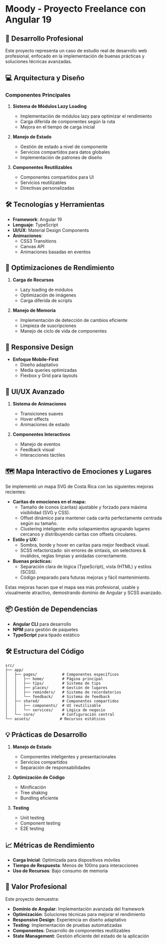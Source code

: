 # Moody - Proyecto Freelance con Angular 19

## 🚀 Desarrollo Profesional

Este proyecto representa un caso de estudio real de desarrollo web profesional, enfocado en la implementación de buenas prácticas y soluciones técnicas avanzadas.

## 💻 Arquitectura y Diseño

### Componentes Principales

1. **Sistema de Módulos Lazy Loading**

   - Implementación de módulos lazy para optimizar el rendimiento
   - Carga diferida de componentes según la ruta
   - Mejora en el tiempo de carga inicial

2. **Manejo de Estado**

   - Gestión de estado a nivel de componente
   - Servicios compartidos para datos globales
   - Implementación de patrones de diseño

3. **Componentes Reutilizables**
   - Componentes compartidos para UI
   - Servicios reutilizables
   - Directivas personalizadas

## 🛠️ Tecnologías y Herramientas

- **Framework**: Angular 19
- **Lenguaje**: TypeScript
- **UI/UX**: Material Design Components
- **Animaciones**:
  - CSS3 Transitions
  - Canvas API
  - Animaciones basadas en eventos

## 🎯 Optimizaciones de Rendimiento

1. **Carga de Recursos**

   - Lazy loading de módulos
   - Optimización de imágenes
   - Carga diferida de scripts

2. **Manejo de Memoria**
   - Implementación de detección de cambios eficiente
   - Limpieza de suscripciones
   - Manejo de ciclo de vida de componentes

## 📱 Responsive Design

- **Enfoque Mobile-First**
  - Diseño adaptativo
  - Media queries optimizadas
  - Flexbox y Grid para layouts

## 🎨 UI/UX Avanzado

1. **Sistema de Animaciones**

   - Transiciones suaves
   - Hover effects
   - Animaciones de estado

2. **Componentes Interactivos**
   - Manejo de eventos
   - Feedback visual
   - Interacciones táctiles

## 🗺️ Mapa Interactivo de Emociones y Lugares

Se implementó un mapa SVG de Costa Rica con las siguientes mejoras recientes:

- **Caritas de emociones en el mapa:**
  - Tamaño de iconos (caritas) ajustable y forzado para máxima visibilidad (SVG y CSS).
  - Offset dinámico para mantener cada carita perfectamente centrada según su tamaño.
  - Clustering inteligente: evita solapamientos agrupando lugares cercanos y distribuyendo caritas con offsets circulares.
- **Estilo y UX:**
  - Sombra, borde y hover en caritas para mejor feedback visual.
  - SCSS refactorizado: sin errores de sintaxis, sin selectores & inválidos, reglas limpias y anidadas correctamente.
- **Buenas prácticas:**
  - Separación clara de lógica (TypeScript), vista (HTML) y estilos (SCSS).
  - Código preparado para futuras mejoras y fácil mantenimiento.

Estas mejoras hacen que el mapa sea más profesional, usable y visualmente atractivo, demostrando dominio de Angular y SCSS avanzado.

## 📦 Gestión de Dependencias

- **Angular CLI** para desarrollo
- **NPM** para gestión de paquetes
- **TypeScript** para tipado estático

## 🛠️ Estructura del Código

```
src/
├── app/
│   ├── pages/           # Componentes específicos
│   │   ├── home/        # Página principal
│   │   ├── tips/        # Sistema de tips
│   │   ├── places/      # Gestión de lugares
│   │   ├── reminders/   # Sistema de recordatorios
│   │   └── feedback/    # Sistema de feedback
│   ├── shared/          # Componentes compartidos
│   │   ├── components/  # UI reutilizable
│   │   └── services/    # Lógica de negocio
│   └── core/            # Configuración central
└── assets/             # Recursos estáticos
```

## 💡 Prácticas de Desarrollo

1. **Manejo de Estado**

   - Componentes inteligentes y presentacionales
   - Servicios compartidos
   - Separación de responsabilidades

2. **Optimización de Código**

   - Minificación
   - Tree shaking
   - Bundling eficiente

3. **Testing**
   - Unit testing
   - Component testing
   - E2E testing

## 📈 Métricas de Rendimiento

- **Carga Inicial**: Optimizada para dispositivos móviles
- **Tiempo de Respuesta**: Menos de 100ms para interacciones
- **Uso de Recursos**: Bajo consumo de memoria

## 📝 Valor Profesional

Este proyecto demuestra:

- **Dominio de Angular**: Implementación avanzada del framework
- **Optimización**: Soluciones técnicas para mejorar el rendimiento
- **Responsive Design**: Experiencia en diseño adaptativo
- **Testing**: Implementación de pruebas automatizadas
- **Componentes**: Desarrollo de componentes reutilizables
- **State Management**: Gestión eficiente del estado de la aplicación
